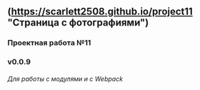 ## (https://scarlett2508.github.io/project11 "Страница с фотографиями")
### Проектная работа №11
### v0.0.9
###### Для работы с модулями и с Webpack